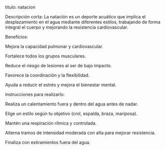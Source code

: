 titulo:
natacion

Descripción corta:
La natación es un deporte acuático que implica el desplazamiento en el agua mediante diferentes estilos, trabajando de forma integral el cuerpo y mejorando la resistencia cardiovascular.

Beneficios:

Mejora la capacidad pulmonar y cardiovascular.

Fortalece todos los grupos musculares.

Reduce el riesgo de lesiones al ser de bajo impacto.

Favorece la coordinación y la flexibilidad.

Ayuda a reducir el estrés y mejora el bienestar mental.

Instrucciones para realizarlo:

Realiza un calentamiento fuera y dentro del agua antes de nadar.

Elige un estilo según tu objetivo (crol, espalda, braza, mariposa).

Mantén una respiración rítmica y controlada.

Alterna tramos de intensidad moderada con alta para mejorar resistencia.

Finaliza con estiramientos fuera del agua.